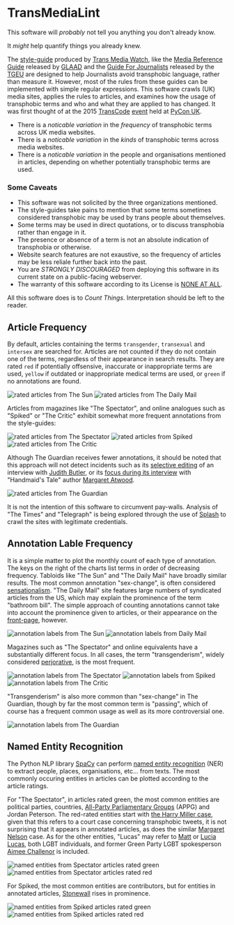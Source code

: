 
# TransMediaLint

This software will *probably* not tell you anything you don't already know.

It *might* help quantify things you already knew.

The [style-guide](http://www.transmediawatch.org/Documents/Media%20Style%20Guide.pdf)
produced by [Trans Media Watch](http://www.transmediawatch.org/), like the
[Media Reference Guide](https://www.glaad.org/reference/transgender) released
by [GLAAD](https://www.glaad.org/) and the
[Guide For Journalists](https://tgeu.org/wp-content/uploads/2016/07/TGEU_journalistGuide16LR_singlepages.pdf)
released by the [TGEU](https://tgeu.org/) are designed to help Journalists
avoid transphobic language, rather than measure it. However, most of the rules
from these guides can be implemented with simple regular expressions. This
software crawls (UK) media sites, applies the rules to articles, and examines
how the usage of transphobic terms and who and what they are applied to has
changed. It was first thought of at the 2015 [TransCode](http://trans-code.org/)
[event](http://2015.pyconuk.org/transcode/) held at [PyCon UK](http://pyconuk.org).

* There is a *noticable variation* in the *frequency* of transphobic terms across UK
media websites.
* There is a *noticable variation* in the *kinds* of transphobic terms across media
websites.
* There is a *noticable variation* in the people and organisations mentioned in
articles, depending on whether potentially transphobic terms are used.

### Some Caveats

* This software was not solicited by the three organizations mentioned.
* The style-guides take pains to mention that some terms sometimes considered
transphobic may be used by trans people about themselves.
* Some terms may be used in direct quotations, or to discuss transphobia rather
than engage in it.
* The presence or absence of a term is not an absolute indication of transphobia
or otherwise.
* Website search features are not exaustive, so the frequency of articles may be
less reliale further back into the past.
* You are *STRONGLY DISCOURAGED* from deploying this software in its current
state on a public-facing webserver.
* The warranty of this software according to its License is
[NONE AT ALL](http://www.apache.org/licenses/LICENSE-2.0.txt).

All this software does is to *Count Things*. Interpretation should be left to
the reader.

## Article Frequency

By default, articles containing the terms `transgender`, `transexual` and
`intersex` are searched for. Articles are not counted if they do not contain
one of the terms, regardless of their appearance in search results. They are
rated `red` if potentially offsensive, inaccurate or inappropriate terms are
used, `yellow` if outdated or inappropriate medical terms are used, or `green`
if no annotations are found.

![rated articles from The Sun](https://github.com/augeas/TransMediaLint/raw/master/img/rated_sun_articles_3_22.png)
![rated articles from The Daily Mail](https://github.com/augeas/TransMediaLint/raw/master/img/rated_daily_mail_articles_3_22.png)

Articles from magazines like "The Spectator", and online analogues such as
"Spiked" or "The Critic" exhibit somewhat more frequent annotations from the
style-guides:

![rated articles from The Spectator](https://github.com/augeas/TransMediaLint/raw/master/img/rated_spectator_articles.png)
![rated articles from Spiked](https://github.com/augeas/TransMediaLint/raw/master/img/rated_spiked_articles.png)
![rated articles from The Critic](https://github.com/augeas/TransMediaLint/raw/master/img/rated_critic_articles_3_22.png)

Although The Guardian receives fewer annotations, it should be noted that this approach
will not detect incidents such as its
[selective editing](https://www.pinknews.co.uk/2021/09/08/judith-butler-guardian-interview-terf-trans/)
of an interview with [Judith Butler](https://en.wikipedia.org/wiki/Judith_Butler), or its
[focus during its interview](https://www.pinknews.co.uk/2022/02/19/margaret-atwood-hadley-freeman-trans-gender-critical/) with "Handmaid's Tale" author [Margaret Atwood](http://margaretatwood.ca/).

![rated articles from The Guardian](https://github.com/augeas/TransMediaLint/raw/master/img/rated_guardian_articles_3_22.png)

It is not the intention of this software to circumvent pay-walls. Analysis of
"The Times" and "Telegraph" is being explored through the use of
[Splash](https://github.com/scrapinghub/splash) to crawl the sites with
legitimate credentials.

## Annotation Lable Frequency

It is a simple matter to plot the monthly count of each type of annotation.
The keys on the right of the charts list terms in order of decreasing frequency.
Tabloids like "The Sun" and "The Daily Mail" have broadly similar results.
The most common annotation "sex-change", is often considered
[sensationalism](https://www.glaad.org/reference/transgender).
"The Daily Mail" site features large numbers of syndicated articles from the
US, which may explain the prominence of the term "bathroom bill".
The simple approach of counting annotations cannot take into account the
prominence given to articles, or their appearance on the
[front-page](https://twitter.com/mimmymum/status/1511998806614851584), however.

![annotation labels from The Sun](https://github.com/augeas/TransMediaLint/raw/master/img/the_sun_annotation_labels.png)
![annotation labels from Daily Mail](https://github.com/augeas/TransMediaLint/raw/master/img/the_daily_mail_annotation_labels.png)

Magazines such as "The Spectator" and online equivalents have a substantially
different focus. In all cases, the term "transgenderism", widely considered
[perjorative](https://www.glaad.org/reference/trans-terms), is the most frequent.

![annotation labels from The Spectator](https://github.com/augeas/TransMediaLint/raw/master/img/the_spectator_annotation_labels.png)
![annotation labels from Spiked](https://github.com/augeas/TransMediaLint/raw/master/img/spiked_annotation_labels.png)
![annotation labels from The Critic](https://github.com/augeas/TransMediaLint/raw/master/img/the_critic_annotation_labels.png)

"Transgenderism" is also more common than "sex-change" in The Guardian, though
by far the most common term is "passing", which of course has a frequent common
usage as well as its more controversial one.

![annotation labels from The Guardian](https://github.com/augeas/TransMediaLint/raw/master/img/the_guardian_annotation_labels.png)

## Named Entity Recognition

The Python NLP library [SpaCy](https://spacy.io/) can perform
[named entity recognition](https://spacy.io/usage/linguistic-features#named-entities)
(NER) to extract people, places, organisations, etc... from texts. The most commonly
occuring entities in articles can be plotted according to the article ratings.

For "The Spectator", in articles rated green, the most common entities are
political parties, countries,
[All-Party Parliamentary Groups](https://www.parliament.uk/about/mps-and-lords/members/apg/)
(APPG) and Jordan Peterson. The red-rated entities start with 
[the Harry Miller case](https://www.pinknews.co.uk/2021/12/20/harry-miller-court-appeals-gender-critical-hate/),
given that this refers to a court case concerning transphobic tweets, it is not
surprising that it appears in annotated articles, as does the similar
[Margaret Nelson](https://www.pinknews.co.uk/2021/02/02/innocent-smoothies-twitter-drinks-trans-transgender-rights-twitter-margaret-nelson-pensioner/) case. As for the other entities, "Lucas"
may refer to [Matt](https://www.pinknews.co.uk/2021/10/01/matt-lucas-lgb-alliance-trans/) or
[Lucia Lucas](https://www.pinknews.co.uk/2019/10/08/opera-singer-lucia-lucas-makes-history-as-first-trans-star-to-perform-with-english-national-opera/),
both LGBT individuals, and former Green Party LGBT spokesperson
[Aimee Challenor](https://www.pinknews.co.uk/2017/07/07/green-party-lgbtq-spokesperson-i-disagree-with-pride-but-ill-still-be-marching/)
is included.

![named entities from Spectator articles rated green](https://github.com/augeas/TransMediaLint/raw/master/img/the_spectator_green_entities.png)
![named entities from Spectator articles rated red](https://github.com/augeas/TransMediaLint/raw/master/img/the_spectator_red_entities.png)

For Spiked, the most common entities are contributors, but for entities in
annotated articles, [Stonewall](https://www.stonewall.org.uk/) rises in
prominence.

![named entities from Spiked articles rated green](https://github.com/augeas/TransMediaLint/raw/master/img/spiked_green_entities.png)
![named entities from Spiked articles rated red](https://github.com/augeas/TransMediaLint/raw/master/img/spiked_red_entities.png)
